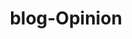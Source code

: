---
layout: blog-by-tag
title: blog-Opinion
permalink: blog/tag/Opinion/
colour: aqua
category: opinion
---